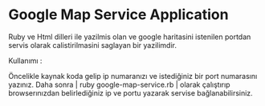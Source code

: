 # Google Map Service Application

Ruby ve Html dilleri ile yazilmis olan ve google haritasini istenilen portdan servis olarak calistirilmasini saglayan bir yazilimdir.

Kullanımı :

Öncelikle kaynak koda gelip ip numaranızı ve istediğiniz bir port numarasını yazınız. Daha sonra | ruby google-map-service.rb | olarak çalıştırıp browserınızdan belirlediğiniz ip ve portu yazarak servise bağlanabilirsiniz.
